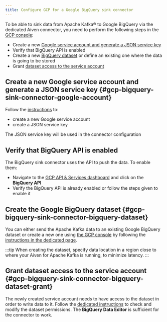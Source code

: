```yaml
---
title: Configure GCP for a Google BigQuery sink connector
---
```


To be able to sink data from Apache Kafka® to Google BigQuery via the
dedicated Aiven connector, you need to perform the following steps in
the [GCP console](https://console.cloud.google.com/):

-   Create a new [Google service account and generate a JSON service
    key](https://cloud.google.com/docs/authentication/client-libraries)
-   Verify that BigQuery API is enabled
-   Create a new [BigQuery
    dataset](https://cloud.google.com/bigquery/docs/datasets) or define
    an existing one where the data is going to be stored
-   Grant [dataset access to the service
    account](https://cloud.google.com/bigquery/docs/dataset-access-controls)

## Create a new Google service account and generate a JSON service key {#gcp-bigquery-sink-connector-google-account}

Follow the
[instructions](https://cloud.google.com/docs/authentication/client-libraries)
to:

-   create a new Google service account
-   create a JSON service key

The JSON service key will be used in the connector configuration

## Verify that BigQuery API is enabled

The BigQuery sink connector uses the API to push the data. To enable
them:

-   Navigate to the [GCP API & Services
    dashboard](https://console.cloud.google.com/apis) and click on the
    **BigQuery API**
-   Verify the BigQuery API is already enabled or follow the steps given
    to enable it

## Create the Google BigQuery dataset {#gcp-bigquery-sink-connector-bigquery-dataset}

You can either send the Apache Kafka data to an existing Google BigQuery
dataset or create a new one using [the GCP
console](https://console.cloud.google.com/bigquery) by following the
[instructions in the dedicated
page](https://cloud.google.com/bigquery/docs/datasets).

:::tip
When creating the dataset, specify data location in a region close to
where your Aiven for Apache Kafka is running, to minimize latency.
:::

## Grant dataset access to the service account {#gcp-bigquery-sink-connector-bigquery-dataset-grant}

The newly created service account needs to have access to the dataset in
order to write data to it. Follow the [dedicated
instructions](https://cloud.google.com/bigquery/docs/dataset-access-controls)
to check and modify the dataset permissions. The **BigQuery Data
Editor** is sufficient for the connector to work.
